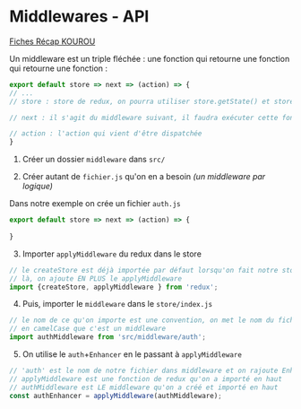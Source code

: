 # Middlewares - API

[Fiches Récap KOUROU](https://kourou.oclock.io/ressources/fiche-recap/redux-avance/#appliquer-un-middleware)

Un middleware est un triple fléchée : une fonction qui retourne une fonction qui retourne une fonction :
```js
export default store => next => (action) => {
// ...
// store : store de redux, on pourra utiliser store.getState() et store.dispatch()

// next : il s'agit du middleware suivant, il faudra exécuter cette fonction en lui passant action, pour qu'il puisse lui aussi traiter l'action comme il le souhaite

// action : l'action qui vient d'être dispatchée
}
```

1. Créer un dossier `middleware` dans `src/`

2. Créer autant de `fichier.js` qu'on en a besoin _(un middleware par logique)_

Dans notre exemple on crée un fichier `auth.js`

```js
export default store => next => (action) => {
    
}
```

3. Importer `applyMiddleware` du redux dans le store

```js
// le createStore est déjà importée par défaut lorsqu'on fait notre store Redux, 
// là, on ajoute EN PLUS le applyMiddleware
import {createStore, applyMiddleware } from 'redux';
```


4. Puis, importer le `middleware` dans le `store/index.js`

```js
// le nom de ce qu'on importe est une convention, on met le nom du fichier d'abord puis on précise
// en camelCase que c'est un middleware
import authMiddleware from 'src/middleware/auth';
```


5. On utilise le `auth`+`Enhancer` en le passant à `applyMiddleware`

```js
// 'auth' est le nom de notre fichier dans middleware et on rajoute Enhancer par convention
// applyMiddleware est une fonction de redux qu'on a importé en haut
// authMiddleware est LE middleware qu'on a créé et importé en haut
const authEnhancer = applyMiddleware(authMiddleware);
```